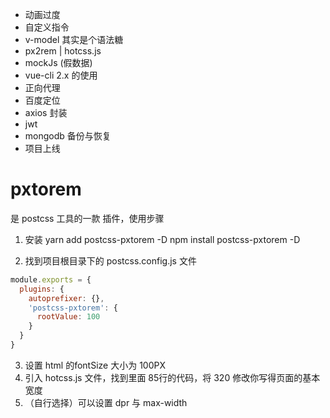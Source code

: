 - 动画过度
- 自定义指令
- v-model 其实是个语法糖
- px2rem | hotcss.js
- mockJs (假数据)
- vue-cli 2.x 的使用
- 正向代理
- 百度定位
- axios 封装
- jwt
- mongodb 备份与恢复
- 项目上线

# pxtorem

是 postcss 工具的一款 插件，使用步骤

1. 安装
  yarn add postcss-pxtorem -D
  npm install postcss-pxtorem -D

2. 找到项目根目录下的 postcss.config.js 文件

  ```js
  module.exports = {
    plugins: {
      autoprefixer: {},
      'postcss-pxtorem': {
        rootValue: 100
      }
    }
  }
  ```
3. 设置 html 的fontSize 大小为 100PX
4. 引入 hotcss.js 文件，找到里面 85行的代码，将 320 修改你写得页面的基本宽度
5. （自行选择）可以设置  dpr 与  max-width

